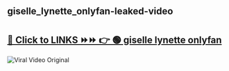 
 ## giselle_lynette_onlyfan-leaked-video 

# <h2><a href="https://clipsfans.com/giselle_lynette_onlyfan&ref=git">🔗 Click to LINKS ⏩⏩ 👉 🟢 giselle lynette onlyfan </a></h2>

<a href="https://clipsfans.com/giselle_lynette_onlyfan&ref=git" rel="nofollow" data-target="animated-image.originalLink"><img src="https://i.ibb.co.com/xMMVF88/686577567.gif" alt="Viral Video Original" style="max-width: 100%; display: inline-block;" data-target="animated-image.originalImage"></a>
